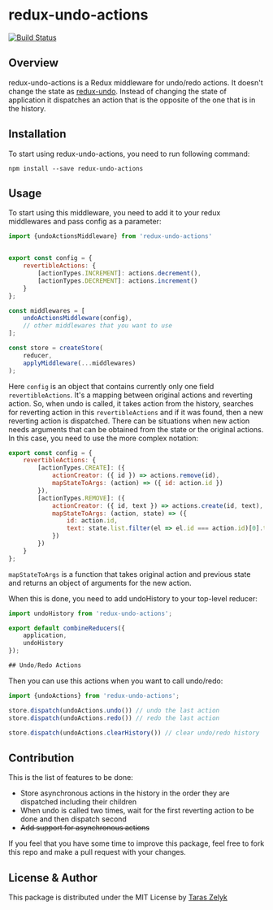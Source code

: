 # redux-undo-actions
[![Build Status](https://travis-ci.org/TarasZelyk/redux-undo-actions.svg?branch=master)](https://travis-ci.org/TarasZelyk/redux-undo-actions)
## Overview
redux-undo-actions is a Redux middleware for undo/redo actions. It doesn't change the state as [redux-undo](https://github.com/omnidan/redux-undo). Instead of changing the state of application it dispatches an action that is the opposite of the one that is in the history.

## Installation
To start using redux-undo-actions, you need to run following command:

`npm install --save redux-undo-actions`

## Usage

To start using this middleware, you need to add it to your redux middlewares and pass config as a parameter:

```js
import {undoActionsMiddleware} from 'redux-undo-actions'


export const config = {
    revertibleActions: {
        [actionTypes.INCREMENT]: actions.decrement(),
        [actionTypes.DECREMENT]: actions.increment()
    }
};

const middlewares = [
    undoActionsMiddleware(config),
    // other middlewares that you want to use
];

const store = createStore(
    reducer,
    applyMiddleware(...middlewares)
);

```

Here `config` is an object that contains currently only one field `revertibleActions`. It's a mapping between original actions and reverting action. So, when undo is called, it takes action from the history, searches for reverting action in this `revertibleActions` and if it was found, then a new reverting action is dispatched. There can be situations when new action needs arguments that can be obtained from the state or the original actions. In this case, you need to use the more complex notation:

```js
export const config = {
    revertibleActions: {
        [actionTypes.CREATE]: ({
            actionCreator: ({ id }) => actions.remove(id),
            mapStateToArgs: (action) => ({ id: action.id })
        }),
        [actionTypes.REMOVE]: ({
            actionCreator: ({ id, text }) => actions.create(id, text),
            mapStateToArgs: (action, state) => ({
                id: action.id,
                text: state.list.filter(el => el.id === action.id)[0].text
            })
        })
    }
};
```

`mapStateToArgs` is a function that takes original action and previous state and returns an object of arguments for the new action.

When this is done, you need to add undoHistory to your top-level reducer:

```js
import undoHistory from 'redux-undo-actions';

export default combineReducers({
    application,
    undoHistory
});

## Undo/Redo Actions

```
Then you can use this actions when you want to call undo/redo:

```js
import {undoActions} from 'redux-undo-actions';

store.dispatch(undoActions.undo()) // undo the last action
store.dispatch(undoActions.redo()) // redo the last action

store.dispatch(undoActions.clearHistory()) // clear undo/redo history

```


## Contribution
This is the list of features to be done:
 - Store asynchronous actions in the history in the order they are dispatched including their children
 - When undo is called two times, wait for the first reverting action to be done and then dispatch second
 - ~~Add support for asynchronous actions~~ 

If you feel that you have some time to improve this package, feel free to fork this repo and make a pull request with your changes.

## License & Author
This package is distributed under the MIT License by [Taras Zelyk](mailto:taras.zelyk@gmail.com)